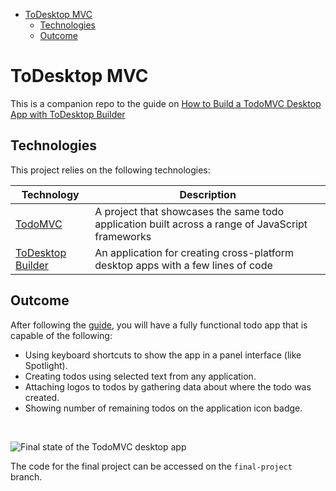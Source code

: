 - [ToDesktop MVC](#todesktop-mvc)
  - [Technologies](#technologies)
  - [Outcome](#outcome)

# ToDesktop MVC

This is a companion repo to the guide on [How to Build a TodoMVC Desktop App with ToDesktop Builder](https://todesktop1.notion.site/How-to-Build-a-TodoMVC-Desktop-App-with-ToDesktop-Builder-b037fa5e34384c81af16e7d1a19333bc)

## Technologies

This project relies on the following technologies:

| Technology                                           | Description                                                                 |
| ------------------------------------------------- | --------------------------------------------------------------------------- |
| [TodoMVC](https://todomvc.com/) | A project that showcases the same todo application built across a range of JavaScript frameworks |
| [ToDesktop Builder](https://www.todesktop.com/) | An application for creating cross-platform desktop apps with a few lines of code   |



## Outcome

After following the [guide]((https://todesktop1.notion.site/How-to-Build-a-TodoMVC-Desktop-App-with-ToDesktop-Builder-b037fa5e34384c81af16e7d1a19333bc)), you will have a fully functional todo app that is capable of the following:

- Using keyboard shortcuts to show the app in a panel interface (like Spotlight).
- Creating todos using selected text from any application.
- Attaching logos to todos by gathering data about where the todo was created.
- Showing number of remaining todos on the application icon badge.

<br >

![Final state of the TodoMVC desktop app](/assets/todesktop-mvc-app.png)

The code for the final project can be accessed on the `final-project` branch.